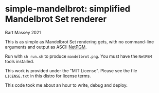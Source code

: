 # simple-mandelbrot: simplified Mandelbrot Set renderer
Bart Massey 2021

This is as simple as Mandelbrot Set rendering gets, with no
command-line arguments and output as ASCII
[NetPGM](http://netpbm.sourceforge.net/doc/pgm.html).

Run with `sh run.sh` to produce `mandelbrot.png`. You must
have the `NetPBM` tools installed.

This work is provided under the "MIT License". Please see
the file `LICENSE.txt` in this distro for license terms.

This code took me about an hour to write, debug and deploy.
